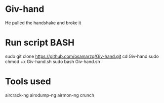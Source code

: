 # Giv-hand
He pulled the handshake and broke it
# Run script BASH
sudo git clone https://github.com/osamarzq/Giv-hand.git
cd Giv-hand
sudo chmod +x Giv-hand.sh
sudo bash Giv-hand.sh

# Tools used
aircrack-ng 
airodump-ng
airmon-ng 
crunch
